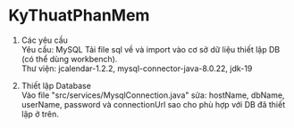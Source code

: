 # KyThuatPhanMem

1. Các yêu cầu  
Yêu cầu: MySQL
Tải file sql về và import vào cơ sở dữ liệu thiết lập DB (có thể dùng workbench).  
Thư viện: jcalendar-1.2.2, mysql-connector-java-8.0.22, jdk-19 


2. Thiết lập Database  
Vào file "src/services/MysqlConnection.java" sửa: hostName, dbName, userName, password và connectionUrl sao cho phù hợp với DB đã thiết lập ở trên.

